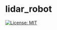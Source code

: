 # lidar_robot

[![License: MIT](https://img.shields.io/badge/License-MIT-yellow.svg)](https://opensource.org/licenses/MIT)